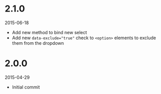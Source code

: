 # 2.1.0

2015-06-18

- Add new method to bind new select
- Add new `data-exclude="true"` check to `<option>` elements to exclude them from the dropdown

# 2.0.0

2015-04-29

- Initial commit